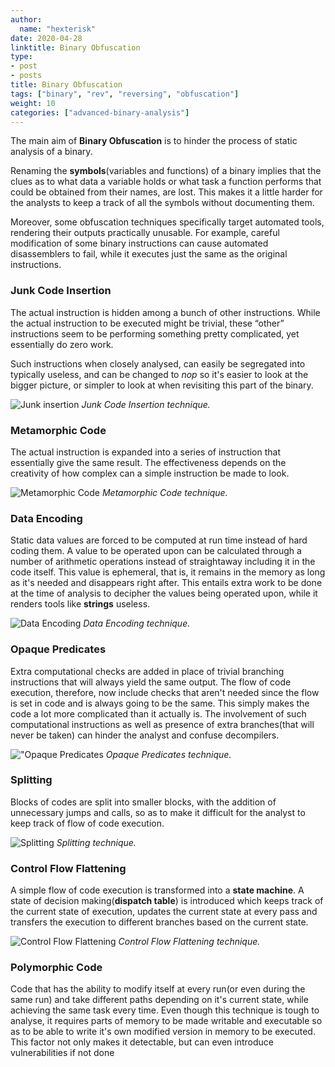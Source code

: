 ```yaml
---
author:
  name: "hexterisk"
date: 2020-04-28
linktitle: Binary Obfuscation
type:
- post
- posts
title: Binary Obfuscation
tags: ["binary", "rev", "reversing", "obfuscation"]
weight: 10
categories: ["advanced-binary-analysis"]
---
```


The main aim of **Binary Obfuscation** is to hinder the process of static analysis of a binary. 

Renaming the **symbols**(variables and functions) of a binary implies that the clues as to what data a variable holds or what task a function performs that could be obtained from their names, are lost. This makes it a little harder for the analysts to keep a track of all the symbols without documenting them. 

Moreover, some obfuscation techniques specifically target automated tools, rendering their outputs practically unusable. For example, careful modification of some binary instructions can cause automated disassemblers to fail, while it executes just the same as the original instructions.

### Junk Code Insertion

The actual instruction is hidden among a bunch of other instructions. While the actual instruction to be executed might be trivial, these “other” instructions seem to be performing something pretty complicated, yet essentially do zero work.

Such instructions when closely analysed, can easily be segregated into typically useless, and can be changed to _nop_ so it's easier to look at the bigger picture, or simpler to look at when revisiting this part of the binary.

![Junk insertion](/Binary_Obfuscation/cc5ac2e806cd2b62.gif)
_Junk Code Insertion technique._

### Metamorphic Code

The actual instruction is expanded into a series of instruction that essentially give the same result. The effectiveness depends on the creativity of how complex can a simple instruction be made to look.

![Metamorphic Code](/Binary_Obfuscation/efa49547f45c2d7e.gif)
_Metamorphic Code technique._

### Data Encoding

Static data values are forced to be computed at run time instead of hard coding them. A value to be operated upon can be calculated through a number of arithmetic operations instead of straightaway including it in the code itself. This value is ephemeral, that is, it remains in the memory as long as it's needed and disappears right after. This entails extra work to be done at the time of analysis to decipher the values being operated upon, while it renders tools like **strings** useless.

![Data Encoding](/Binary_Obfuscation/de138c9f51bad4b5.gif)
_Data Encoding technique._

### Opaque Predicates

Extra computational checks are added in place of trivial branching instructions that will always yield the same output. The flow of code execution, therefore, now include checks that aren't needed since the flow is set in code and is always going to be the same. This simply makes the code a lot more complicated than it actually is. The involvement of such computational instructions as well as presence of extra branches(that will never be taken) can hinder the analyst and confuse decompilers.

!["Opaque Predicates](/Binary_Obfuscation/2_image.png)
_Opaque Predicates technique._

### Splitting

Blocks of codes are split into smaller blocks, with the addition of unnecessary jumps and calls, so as to make it difficult for the analyst to keep track of flow of code execution.

![Splitting](/Binary_Obfuscation/1_image.png)
_Splitting technique._

### Control Flow Flattening

A simple flow of code execution is transformed into a **state machine**. A state of decision making(**dispatch table**) is introduced which keeps track of the current state of execution, updates the current state at every pass and transfers the execution to different branches based on the current state.

![Control Flow Flattening](/Binary_Obfuscation/350577af599d101d.gif)
_Control Flow Flattening technique._

### Polymorphic Code

Code that has the ability to modify itself at every run(or even during the same run) and take different paths depending on it's current state, while achieving the same task every time. Even though this technique is tough to analyse, it requires parts of memory to be made writable and executable so as to be able to write it's own modified version in memory to be executed. This factor not only makes it detectable, but can even introduce vulnerabilities if not done 
